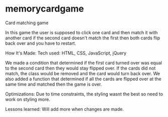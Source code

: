 # memorycardgame


Card matching game

In this game the user is supposed to click one card and then match it with another card if the second card doesn't match the first then both cards flip back over and you have to restart.


How It's Made: Tech used: HTML, CSS, JavaScript, jQuery

We made a condition that determined if the first card turned over was equal to the second card then they would stay flipped over. If the cards did not match, the class would be removed and the card would turn back over. We also added a function that determined if all the cards are flipped over at the same time and matched then the game is over.

Optimizations: Due to time constraints, the styling wasnt the best so need to work on styling more.

Lessons learned: Will add more when changes are made.
